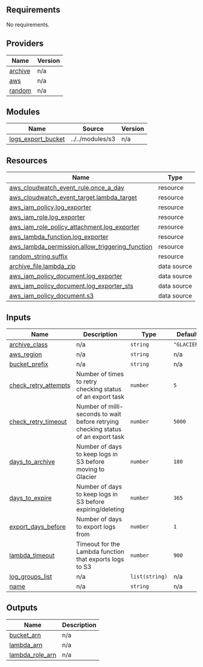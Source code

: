 ## Requirements

No requirements.

## Providers

| Name | Version |
|------|---------|
| <a name="provider_archive"></a> [archive](#provider\_archive) | n/a |
| <a name="provider_aws"></a> [aws](#provider\_aws) | n/a |
| <a name="provider_random"></a> [random](#provider\_random) | n/a |

## Modules

| Name | Source | Version |
|------|--------|---------|
| <a name="module_logs_export_bucket"></a> [logs\_export\_bucket](#module\_logs\_export\_bucket) | ../../modules/s3 | n/a |

## Resources

| Name | Type |
|------|------|
| [aws_cloudwatch_event_rule.once_a_day](https://registry.terraform.io/providers/hashicorp/aws/latest/docs/resources/cloudwatch_event_rule) | resource |
| [aws_cloudwatch_event_target.lambda_target](https://registry.terraform.io/providers/hashicorp/aws/latest/docs/resources/cloudwatch_event_target) | resource |
| [aws_iam_policy.log_exporter](https://registry.terraform.io/providers/hashicorp/aws/latest/docs/resources/iam_policy) | resource |
| [aws_iam_role.log_exporter](https://registry.terraform.io/providers/hashicorp/aws/latest/docs/resources/iam_role) | resource |
| [aws_iam_role_policy_attachment.log_exporter](https://registry.terraform.io/providers/hashicorp/aws/latest/docs/resources/iam_role_policy_attachment) | resource |
| [aws_lambda_function.log_exporter](https://registry.terraform.io/providers/hashicorp/aws/latest/docs/resources/lambda_function) | resource |
| [aws_lambda_permission.allow_triggering_function](https://registry.terraform.io/providers/hashicorp/aws/latest/docs/resources/lambda_permission) | resource |
| [random_string.suffix](https://registry.terraform.io/providers/hashicorp/random/latest/docs/resources/string) | resource |
| [archive_file.lambda_zip](https://registry.terraform.io/providers/hashicorp/archive/latest/docs/data-sources/file) | data source |
| [aws_iam_policy_document.log_exporter](https://registry.terraform.io/providers/hashicorp/aws/latest/docs/data-sources/iam_policy_document) | data source |
| [aws_iam_policy_document.log_exporter_sts](https://registry.terraform.io/providers/hashicorp/aws/latest/docs/data-sources/iam_policy_document) | data source |
| [aws_iam_policy_document.s3](https://registry.terraform.io/providers/hashicorp/aws/latest/docs/data-sources/iam_policy_document) | data source |

## Inputs

| Name | Description | Type | Default | Required |
|------|-------------|------|---------|:--------:|
| <a name="input_archive_class"></a> [archive\_class](#input\_archive\_class) | n/a | `string` | `"GLACIER"` | no |
| <a name="input_aws_region"></a> [aws\_region](#input\_aws\_region) | n/a | `string` | n/a | yes |
| <a name="input_bucket_prefix"></a> [bucket\_prefix](#input\_bucket\_prefix) | n/a | `string` | n/a | yes |
| <a name="input_check_retry_attempts"></a> [check\_retry\_attempts](#input\_check\_retry\_attempts) | Number of times to retry checking status of an export task | `number` | `5` | no |
| <a name="input_check_retry_timeout"></a> [check\_retry\_timeout](#input\_check\_retry\_timeout) | Number of milli-seconds to wait before retrying checking status of an export task | `number` | `5000` | no |
| <a name="input_days_to_archive"></a> [days\_to\_archive](#input\_days\_to\_archive) | Number of days to keep logs in S3 before moving to Glacier | `number` | `180` | no |
| <a name="input_days_to_expire"></a> [days\_to\_expire](#input\_days\_to\_expire) | Number of days to keep logs in S3 before expiring/deleting | `number` | `365` | no |
| <a name="input_export_days_before"></a> [export\_days\_before](#input\_export\_days\_before) | Number of days to export logs from | `number` | `1` | no |
| <a name="input_lambda_timeout"></a> [lambda\_timeout](#input\_lambda\_timeout) | Timeout for the Lambda function that exports logs to S3 | `number` | `900` | no |
| <a name="input_log_groups_list"></a> [log\_groups\_list](#input\_log\_groups\_list) | n/a | `list(string)` | n/a | yes |
| <a name="input_name"></a> [name](#input\_name) | n/a | `string` | n/a | yes |

## Outputs

| Name | Description |
|------|-------------|
| <a name="output_bucket_arn"></a> [bucket\_arn](#output\_bucket\_arn) | n/a |
| <a name="output_lambda_arn"></a> [lambda\_arn](#output\_lambda\_arn) | n/a |
| <a name="output_lambda_role_arn"></a> [lambda\_role\_arn](#output\_lambda\_role\_arn) | n/a |
